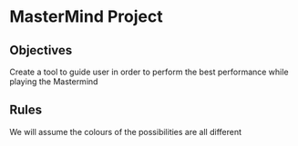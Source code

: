 # MasterMind Project

## Objectives

Create a tool to guide user in order to perform the best performance while playing the Mastermind

## Rules
We will assume the colours of the possibilities are all different
